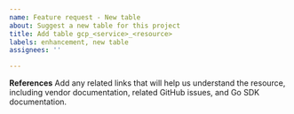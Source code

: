 ```yaml
---
name: Feature request - New table
about: Suggest a new table for this project
title: Add table gcp_<service>_<resource>
labels: enhancement, new table
assignees: ''

---
```


**References**
Add any related links that will help us understand the resource, including vendor documentation, related GitHub issues, and Go SDK documentation.
